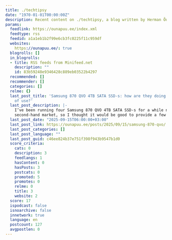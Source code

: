```yaml
---
title: ./techtipsy
date: "1970-01-01T00:00:00Z"
description: Recent content on ./techtipsy, a blog written by Herman Õunapuu.
params:
  feedlink: https://ounapuu.ee/index.xml
  feedtype: rss
  feedid: a1a1eb1b2f99e6cb3fc0225f11c959df
  websites:
    https://ounapuu.ee/: true
  blogrolls: []
  in_blogrolls:
  - title: RSS feeds from Minifeed.net
    description: ""
    id: 83b59248e9346428c889eb03522b4297
  recommended: []
  recommender: []
  categories: []
  relme: {}
  last_post_title: 'Samsung 870 QVO 4TB SATA SSD-s: how are they doing after 4 years
    of use?'
  last_post_description: |-
    I’ve been running four Samsung 870 QVO 4TB SATA SSD-s for a while now. They’re old enough to be popping up on the
    second-hand market, so I thought it would be good to provide a few additional
  last_post_date: "2025-09-15T06:00:00+03:00"
  last_post_link: https://ounapuu.ee/posts/2025/09/15/samsung-870-qvo/
  last_post_categories: []
  last_post_language: ""
  last_post_guid: c46ee824b37e751f398f943b9547b1d0
  score_criteria:
    cats: 0
    description: 3
    feedlangs: 1
    hasContent: 0
    hasPosts: 3
    postcats: 0
    promoted: 5
    promotes: 0
    relme: 0
    title: 3
    website: 2
  score: 17
  ispodcast: false
  isnoarchive: false
  innetwork: true
  language: en
  postcount: 127
  avgpostlen: 0
---
```

